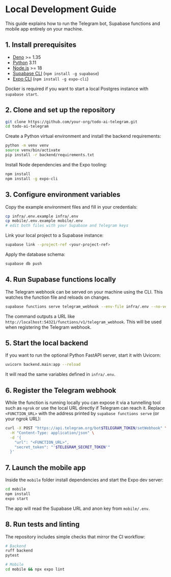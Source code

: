 # Local Development Guide

This guide explains how to run the Telegram bot, Supabase functions and mobile app entirely on your machine.

## 1. Install prerequisites

- [Deno](https://deno.land/) >= 1.35
- [Python](https://www.python.org/) 3.11
- [Node.js](https://nodejs.org/) >= 18
- [Supabase CLI](https://supabase.com/docs/guides/cli) (`npm install -g supabase`)
- [Expo CLI](https://docs.expo.dev/workflow/expo-cli/) (`npm install -g expo-cli`)

Docker is required if you want to start a local Postgres instance with `supabase start`.


## 2. Clone and set up the repository

```bash
git clone https://github.com/your-org/todo-ai-telegram.git
cd todo-ai-telegram
```

Create a Python virtual environment and install the backend requirements:

```bash
python -m venv venv
source venv/bin/activate
pip install -r backend/requirements.txt
```

Install Node dependencies and the Expo tooling:

```bash
npm install
npm install -g expo-cli
```


## 3. Configure environment variables

Copy the example environment files and fill in your credentials:

```bash
cp infra/.env.example infra/.env
cp mobile/.env.example mobile/.env
# edit both files with your Supabase and Telegram keys
```

Link your local project to a Supabase instance:

```bash
supabase link --project-ref <your-project-ref>
```

Apply the database schema:

```bash
supabase db push
```


## 4. Run Supabase functions locally

The Telegram webhook can be served on your machine using the CLI. This watches the function file and reloads on changes.

```bash
supabase functions serve telegram_webhook --env-file infra/.env --no-verify-jwt
```

The command outputs a URL like `http://localhost:54321/functions/v1/telegram_webhook`. This will be used when registering the Telegram webhook.


## 5. Start the local backend

If you want to run the optional Python FastAPI server, start it with Uvicorn:

```bash
uvicorn backend.main:app --reload
```

It will read the same variables defined in `infra/.env`.


## 6. Register the Telegram webhook

While the function is running locally you can expose it via a tunnelling tool such as `ngrok` or use the local URL directly if Telegram can reach it. Replace `<FUNCTION_URL>` with the address printed by `supabase functions serve` (or your ngrok URL):

```bash
curl -X POST "https://api.telegram.org/bot$TELEGRAM_TOKEN/setWebhook" \
  -H "Content-Type: application/json" \
  -d '{
    "url": "<FUNCTION_URL>",
    "secret_token": "'$TELEGRAM_SECRET_TOKEN'"
  }'
```


## 7. Launch the mobile app

Inside the `mobile` folder install dependencies and start the Expo dev server:

```bash
cd mobile
npm install
expo start
```

The app will read the Supabase URL and anon key from `mobile/.env`.


## 8. Run tests and linting

The repository includes simple checks that mirror the CI workflow:

```bash
# Backend
ruff backend
pytest

# Mobile
cd mobile && npx expo lint
```

